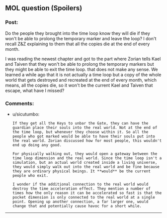 ## MOL question (Spoilers)

### Post:

Do the people they brought into the time loop know they will die if they won't be able to prolong the temporary marker and leave the loop? I don't recall Z&Z explaining to them that all the copies die at the end of every month. 

I was reading the newest chapter and got to the part where Zorian tells Kael and Taiven that they won't be able to prolong the temporary markers but they might be able to exit the time loop. that does not make any sense. We learned a while ago that it is not actually a time loop but a copy of the whole world that gets destroyed and recreated  at the end of every month, which means, all the copies die, so it won't be the current Kael and Taiven that escape, what have I missed?

### Comments:

- u/sicutumbo:
  ```
  If they get all the Keys to unbar the Gate, they can have the guardian place their souls into the real world. Not at the end of the time loop, but whenever they choose within it. So all the people who got marked would be able to have their souls put into the real world. Zorian discussed how for most people, this wouldn't end up doing any good.

  For physically walking out, they would open a gateway between the time loop dimension and the real world. Since the time loop isn't a simulation, but an actual world created inside a living universe, they would simply walk out into the real world and be fine because they are ordinary physical beings. It **would** be the current people who exit.

  I wonder if the additional connection to the real world would destroy the time acceleration effect. They mention a number of times how the only reason it can be accelerated so fast is that the pocket dimension is only connected to the real world at a single point. Opening up another connection, a far larger one, would change that and potentially cause havoc for a short while.
  ```

---

